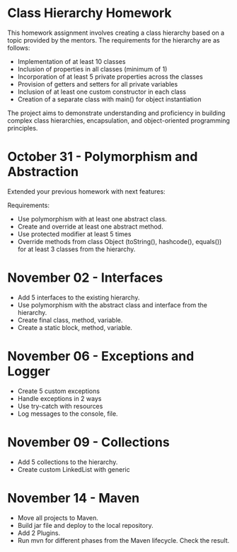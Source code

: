 # Class Hierarchy Homework

This homework assignment involves creating a class hierarchy based on a topic provided by the mentors. The requirements for the hierarchy are as follows:

- Implementation of at least 10 classes
- Inclusion of properties in all classes (minimum of 1)
- Incorporation of at least 5 private properties across the classes
- Provision of getters and setters for all private variables
- Inclusion of at least one custom constructor in each class
- Creation of a separate class with main() for object instantiation

The project aims to demonstrate understanding and proficiency in building complex class hierarchies, encapsulation, and object-oriented programming principles.


# October 31 - Polymorphism and Abstraction

Extended your previous homework with next features:

Requirements:

- Use polymorphism with at least one abstract class.
- Create and override at least one abstract method.
- Use protected modifier at least 5 times
- Override methods from class Object (toString(), hashcode(), equals()) for at least 3 classes from the hierarchy.

# November 02 - Interfaces

- Add 5 interfaces to the existing hierarchy.
- Use polymorphism with the abstract class and interface from the hierarchy.
- Create final class, method, variable.
- Create a static block, method, variable.

# November 06 - Exceptions and Logger

- Create 5 custom exceptions
- Handle exceptions in 2 ways
- Use try-catch with resources
- Log messages to the console, file.

# November 09 - Collections 
- Add 5 collections to the hierarchy.
- Create custom LinkedList with generic

# November 14 - Maven
- Move all projects to Maven.
- Build jar file and deploy to the local repository.
- Add 2 Plugins.
- Run mvn for different phases from the Maven lifecycle. Check the result.